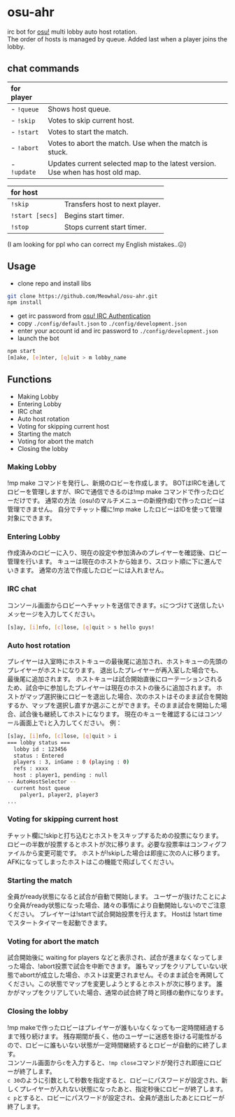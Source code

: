 # osu-ahr
irc bot for [osu!](https://osu.ppy.sh/home) multi lobby auto host rotation.  
The order of hosts is managed by queue. Added last when a player joins the lobby.

## chat commands
|for player||
|:--|:--|
|- `!queue`| Shows host queue.|
|- `!skip `| Votes to skip current host.|
|- `!start`| Votes to start the match.|
|- `!abort`| Votes to abort the match. Use when the match is stuck.|
|- `!update`| Updates current selected map to the latest version. Use when has host old map.|

 
|for host||
|:--|:--|
|`!skip`| Transfers host to next player.|
|`!start [secs]`| Begins start timer.|
|`!stop`| Stops current start timer.|

(I am looking for ppl who can correct my English mistakes..😖)


## Usage
+ clone repo and install libs
```bash
git clone https://github.com/Meowhal/osu-ahr.git
npm install
```
+ get irc password from [osu! IRC Authentication](https://osu.ppy.sh/p/irc)
+ copy `./config/default.json` to `./config/development.json`
+ enter your account id and irc password to `./config/development.json`
+ launch the bot
```bash 
npm start
[m]ake, [e]nter, [q]uit > m lobby_name
```

## Functions
- Making Lobby
- Entering Lobby
- IRC chat
- Auto host rotation
- Voting for skipping current host
- Starting the match
- Voting for abort the match
- Closing the lobby

### Making Lobby
!mp make コマンドを発行し、新規のロビーを作成します。
BOTはIRCを通してロビーを管理しますが、IRCで通信できるのは!mp make コマンドで作ったロビーだけです。
通常の方法（osu!のマルチメニューの新規作成)で作ったロビーは管理できません。
自分でチャット欄に!mp make したロビーはIDを使って管理対象にできます。

### Entering Lobby
作成済みのロビーに入り、現在の設定や参加済みのプレイヤーを確認後、ロビー管理を行います。
キューは現在のホストから始まり、スロット順に下に進んでいきます。
通常の方法で作成したロビーには入れません。

### IRC chat
コンソール画面からロビーへチャットを送信できます。`s`につづけて送信したいメッセージを入力してください。
```bash
[s]ay, [i]nfo, [c]lose, [q]quit > s hello guys!
```

### Auto host rotation
プレイヤーは入室時にホストキューの最後尾に追加され、ホストキューの先頭のプレイヤーがホストになります。
退出したプレイヤーが再入室した場合でも、最後尾に追加されます。
ホストキューは試合開始直後にローテーションされるため、試合中に参加したプレイヤーは現在のホストの後ろに追加されます。
ホストがマップ選択後にロビーを退出した場合、次のホストはそのまま試合を開始するか、マップを選択し直すか選ぶことができます。そのまま試合を開始した場合、試合後も継続してホストになります。
現在のキューを確認するにはコンソール画面上で`i`と入力してください。
例：
```bash
[s]ay, [i]nfo, [c]lose, [q]quit > i
=== lobby status ===
  lobby id : 123456
  status : Entered
  players : 3, inGame : 0 (playing : 0)
  refs : xxxx
  host : player1, pending : null
-- AutoHostSelector --
  current host queue
    palyer1, player2, player3
...
```

### Voting for skipping current host
チャット欄に!skipと打ち込むとホストをスキップするための投票になります。ロビーの半数が投票するとホストが次に移ります。必要な投票率はコンフィグファイルから変更可能です。
ホストが!skipした場合は即座に次の人に移ります。
AFKになってしまったホストはこの機能で飛ばしてください。

### Starting the match
全員がready状態になると試合が自動で開始します。
ユーザーが抜けたことにより全員がready状態になった場合、諸々の事情により自動開始しないのでご注意ください。
プレイヤーは!startで試合開始投票を行えます。
Hostは !start time でスタートタイマーを起動できます。

### Voting for abort the match
試合開始後に waiting for players などと表示され、試合が進まなくなってしまった場合、!abort投票で試合を中断できます。
誰もマップをクリアしていない状態でabortが成立した場合、ホストは変更されません。そのまま試合を再開してください。この状態でマップを変更しようとするとホストが次に移ります。
誰かがマップをクリアしていた場合、通常の試合終了時と同様の動作になります。

### Closing the lobby
!mp makeで作ったロビーはプレイヤーが誰もいなくなっても一定時間経過するまで残り続けます。
残存期間が長く、他のユーザーに迷惑を掛ける可能性がるので、ロビーに誰もいない状態が一定時間継続するとロビーが自動的に終了します。  
コンソール画面から`c`を入力すると、`!mp close`コマンドが発行され即座にロビーが終了します。  
`c 30`のように引数として秒数を指定すると、ロビーにパスワードが設定され、新しくプレイヤーが入れない状態になったあと、指定秒後にロビーが終了します。  
`c p`とすると、ロビーにパスワードが設定され、全員が退出したあとにロビーが終了します。